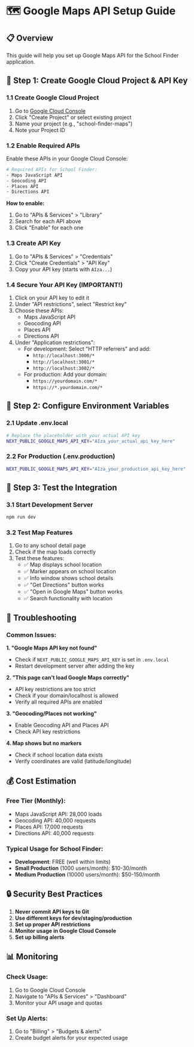 # 🗺️ Google Maps API Setup Guide

## 📋 Overview
This guide will help you set up Google Maps API for the School Finder application.

## 🔑 Step 1: Create Google Cloud Project & API Key

### 1.1 Create Google Cloud Project
1. Go to [Google Cloud Console](https://console.cloud.google.com/)
2. Click "Create Project" or select existing project
3. Name your project (e.g., "school-finder-maps")
4. Note your Project ID

### 1.2 Enable Required APIs
Enable these APIs in your Google Cloud Console:

```bash
# Required APIs for School Finder:
- Maps JavaScript API
- Geocoding API  
- Places API
- Directions API
```

**How to enable:**
1. Go to "APIs & Services" > "Library"
2. Search for each API above
3. Click "Enable" for each one

### 1.3 Create API Key
1. Go to "APIs & Services" > "Credentials"
2. Click "Create Credentials" > "API Key"
3. Copy your API key (starts with `AIza...`)

### 1.4 Secure Your API Key (IMPORTANT!)
1. Click on your API key to edit it
2. Under "API restrictions", select "Restrict key"
3. Choose these APIs:
   - Maps JavaScript API
   - Geocoding API
   - Places API
   - Directions API
4. Under "Application restrictions":
   - For development: Select "HTTP referrers" and add:
     - `http://localhost:3000/*`
     - `http://localhost:3001/*` 
     - `http://localhost:3002/*`
   - For production: Add your domain:
     - `https://yourdomain.com/*`
     - `https://*.yourdomain.com/*`

## 🔧 Step 2: Configure Environment Variables

### 2.1 Update .env.local
```bash
# Replace the placeholder with your actual API key
NEXT_PUBLIC_GOOGLE_MAPS_API_KEY="AIza_your_actual_api_key_here"
```

### 2.2 For Production (.env.production)
```bash
NEXT_PUBLIC_GOOGLE_MAPS_API_KEY="AIza_your_production_api_key_here"
```

## 🧪 Step 3: Test the Integration

### 3.1 Start Development Server
```bash
npm run dev
```

### 3.2 Test Map Features
1. Go to any school detail page
2. Check if the map loads correctly
3. Test these features:
   - ✅ Map displays school location
   - ✅ Marker appears on school location
   - ✅ Info window shows school details
   - ✅ "Get Directions" button works
   - ✅ "Open in Google Maps" button works
   - ✅ Search functionality with location

## 🚨 Troubleshooting

### Common Issues:

**1. "Google Maps API key not found"**
- Check if `NEXT_PUBLIC_GOOGLE_MAPS_API_KEY` is set in `.env.local`
- Restart development server after adding the key

**2. "This page can't load Google Maps correctly"**
- API key restrictions are too strict
- Check if your domain/localhost is allowed
- Verify all required APIs are enabled

**3. "Geocoding/Places not working"**
- Enable Geocoding API and Places API
- Check API key restrictions

**4. Map shows but no markers**
- Check if school location data exists
- Verify coordinates are valid (latitude/longitude)

## 💰 Cost Estimation

### Free Tier (Monthly):
- Maps JavaScript API: 28,000 loads
- Geocoding API: 40,000 requests  
- Places API: 17,000 requests
- Directions API: 40,000 requests

### Typical Usage for School Finder:
- **Development**: FREE (well within limits)
- **Small Production** (1000 users/month): $10-30/month
- **Medium Production** (10000 users/month): $50-150/month

## 🔒 Security Best Practices

1. **Never commit API keys to Git**
2. **Use different keys for dev/staging/production**
3. **Set up proper API restrictions**
4. **Monitor usage in Google Cloud Console**
5. **Set up billing alerts**

## 📊 Monitoring

### Check Usage:
1. Go to Google Cloud Console
2. Navigate to "APIs & Services" > "Dashboard"
3. Monitor your API usage and quotas

### Set Up Alerts:
1. Go to "Billing" > "Budgets & alerts"
2. Create budget alerts for your expected usage
